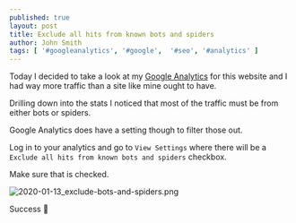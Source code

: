 ```yaml
---
published: true
layout: post
title: Exclude all hits from known bots and spiders
author: John Smith
tags: [ '#googleanalytics', '#google',  '#seo', '#analytics' ]
---
```


Today I decided to take a look at my [Google Analytics](https://analytics.google.com/) for this website and I had way more traffic than a site like mine ought to have.

Drilling down into the stats I noticed that most of the traffic must be from either bots or spiders.

Google Analytics does have a setting though to filter those out.

Log in to your analytics and go to `View Settings` where there will be a `Exclude all hits from known bots and spiders` checkbox.

Make sure that is checked.

![2020-01-13_exclude-bots-and-spiders.png]({{site.baseurl}}/media/2020-01-13_exclude-bots-and-spiders.png)

Success 🎉
